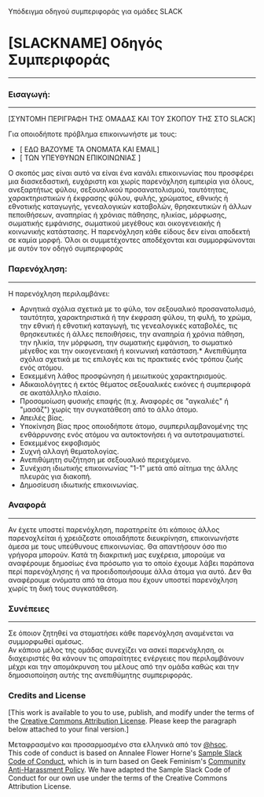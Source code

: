 Υπόδειγμα οδηγού συμπεριφοράς για ομάδες SLACK

   
#   [SLACKNAME] Οδηγός Συμπεριφοράς
***
### Εισαγωγή:
------
[ΣΥΝΤΟΜΗ ΠΕΡΙΓΡΑΦΗ ΤΗΣ ΟΜΑΔΑΣ ΚΑΙ ΤΟΥ ΣΚΟΠΟΥ ΤΗΣ ΣΤΟ SLACK]

Για οποιοδήποτε πρόβλημα επικοινωνήστε με τους:
* [ ΕΔΩ ΒΑΖΟΥΜΕ ΤΑ ΟΝΟΜΑΤΑ KAI EMAIL]
* [ ΤΩΝ ΥΠΕΥΘΥΝΩΝ ΕΠΙΚΟΙΝΩΝΙΑΣ ]

Ο σκοπός μας είναι αυτό να είναι ένα κανάλι επικοινωνίας που προσφέρει μια διασκεδαστική, ευχάριστη και χωρίς παρενόχληση εμπειρία για όλους, ανεξαρτήτως φύλου, σεξουαλικού προσανατολισμού, ταυτότητας, χαρακτηριστικών ή έκφρασης φύλου, φυλής, χρώματος, εθνικής ή εθνοτικής καταγωγής, γενεαλογικών καταβολών, θρησκευτικών ή άλλων πεποιθήσεων, αναπηρίας ή χρόνιας πάθησης, ηλικίας, μόρφωσης, σωματικής εμφάνισης, σωματικού μεγέθους και οικογενειακής ή κοινωνικής κατάστασης. Η παρενόχληση κάθε είδους δεν είναι αποδεκτή σε καμία μορφή. Όλοι οι συμμετέχοντες αποδέχονται και συμμορφώνονται με αυτόν τον οδηγό συμπεριφοράς 
### Παρενόχληση:
------
Η παρενόχληση περιλαμβάνει:
* Αρνητικά σχόλια σχετικά με το φύλο, τον σεξουαλικό προσανατολισμό, ταυτότητα, χαρακτηριστικά ή την έκφραση φύλου, τη φυλή, το χρώμα, την εθνική ή εθνοτική καταγωγή, τις γενεαλογικές καταβολές, τις θρησκευτικές ή άλλες πεποιθήσεις, την αναπηρία ή χρόνια πάθηση, την ηλικία, την μόρφωση, την σωματικής εμφάνιση, το σωματικό μέγεθος και την οικογενειακή ή κοινωνική κατάσταση.* Ανεπιθύμητα σχόλια σχετικά με τις επιλογές και τις πρακτικές ενός τρόπου ζωής ενός ατόμου.
* Εσκεμμένη λάθος προσφώνηση ή μειωτικούς χαρακτηρισμούς.
* Αδικαιολόγητες ή εκτός θέματος σεξουαλικές εικόνες ή συμπεριφορά σε ακατάλληλο πλαίσιο.
* Προσομοίωση φυσικής επαφής (π.χ. Αναφορές σε "αγκαλιές" ή "μασάζ") χωρίς την συγκατάθεση από το άλλο άτομο.
* Απειλές βίας.
* Υποκίνηση βίας προς οποιοδήποτε άτομο, συμπεριλαμβανομένης της ενθάρρυνσης ενός ατόμου να αυτοκτονήσει ή να αυτοτραυματιστεί.
* Εσκεμμένος εκφοβισμός
* Συχνή αλλαγή θεματολογίας.
* Ανεπιθύμητη συζήτηση με σεξουαλικό περιεχόμενο.
* Συνέχιση ιδιωτικής επικοινωνίας "1-1" μετά από αίτημα της άλλης πλευράς για διακοπή.
* Δημοσίευση ιδιωτικής επικοινωνίας.
### Αναφορά
------
Αν έχετε υποστεί παρενόχληση, παρατηρείτε ότι κάποιος άλλος παρενοχλείται ή χρειάζεστε οποιαδήποτε διευκρίνηση, επικοινωνήστε άμεσα με τους υπεύθυνους επικοινωνίας. Θα απαντήσουν όσο πιο γρήγορα μπορούν. 
Κατά τη διακριτική μας ευχέρεια, μπορούμε να αναφέρουμε δημοσίως ένα πρόσωπο για το οποίο έχουμε λάβει παράπονα περί παρενόχλησης ή να προειδοποιήσουμε άλλα άτομα για αυτό. Δεν θα αναφέρουμε ονόματα από τα άτομα που έχουν υποστεί παρενόχληση χωρίς τη δική τους συγκατάθεση.
### Συνέπειες
------
Σε όποιον ζητηθεί να σταματήσει κάθε παρενόχληση αναμένεται να συμμορφωθεί αμέσως.  
Αν κάποιο μέλος της ομάδας συνεχίζει να ασκεί παρενόχληση, οι διαχειριστές θα κάνουν τις απαραίτητες ενέργειες που περιλαμβάνουν μέχρι και την απομάκρυνση του μέλους από την ομάδα καθώς και την δημοσιοποίηση αυτής της ανεπιθύμητης συμπεριφοράς.
### Credits and License
[This work is available to you to use, publish, and modify under the terms of the [Creative Commons Attribution License](https://creativecommons.org/licenses/by/4.0/). Please keep the paragraph below attached to your final version.]

Μεταφρασμένο και προσαρμοσμένο στα ελληνικά από τον [@hsoc](https://github.com/hsoc).  
This code of conduct is based on Annalee Flower Horne's [Sample Slack Code of Conduct](https://gist.github.com/annalee/2cddeff11357c3a8a613583ebca4dc17), which is in turn based on Geek Feminism's [Community Anti-Harassment Policy](http://geekfeminism.wikia.com/wiki/Community_anti-harassment/Policy). We have adapted the Sample Slack Code of Conduct for our own use under the terms of the Creative Commons Attribution License.
